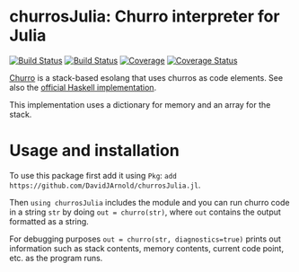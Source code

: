 # churrosJulia: Churro interpreter for Julia

[![Build Status](https://travis-ci.com/DavidJArnold/churrosJulia.jl.svg?branch=master)](https://travis-ci.com/DavidJArnold/churrosJulia.jl)
[![Build Status](https://ci.appveyor.com/api/projects/status/github/DavidJArnold/churrosJulia.jl?svg=true)](https://ci.appveyor.com/project/DavidJArnold/churrosJulia-jl)
[![Coverage](https://codecov.io/gh/DavidJArnold/churrosJulia.jl/branch/master/graph/badge.svg)](https://codecov.io/gh/DavidJArnold/churrosJulia.jl)
[![Coverage Status](https://coveralls.io/repos/github/DavidJArnold/churrosJulia.jl/badge.svg?branch=master)](https://coveralls.io/github/DavidJArnold/churrosJulia.jl?branch=master&service=github)

[Churro](https://esolangs.org/wiki/Churro) is a stack-based esolang that uses churros as code elements. See also the [official Haskell implementation](https://github.com/TheLastBanana/Churro/).

This implementation uses a dictionary for memory and an array for the stack.

# Usage and installation

To use this package first add it using `Pkg`: `add https://github.com/DavidJArnold/churrosJulia.jl`.

Then `using churrosJulia` includes the module and you can run churro code in a string `str` by doing `out = churro(str)`, where `out` contains the output formatted as a string.

For debugging purposes `out = churro(str, diagnostics=true)` prints out information such as stack contents, memory contents, current code point, etc. as the program runs.
